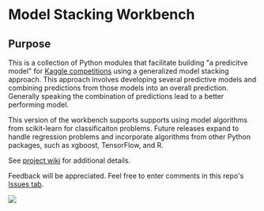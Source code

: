 # Model Stacking Workbench

## Purpose
This is a collection of Python modules that facilitate building "a predicitve
model" for [Kaggle competitions](https://www.kaggle.com) using a generalized 
model stacking approach.   This approach involves developing 
several predictive models and combining predictions from those models into
an overall prediction. Generally speaking the combination of predictions lead to
a better performing model.

This version of the workbench supports supports using model algorithms from scikit-learn 
for classificaiton problems.  Future releases expand to handle regression problems and 
incorporate algorithms from other Python packages, such as
xgboost, TensorFlow, and R.

See [project wiki](https://github.com/jimthompson5802/model-stacking-workbench/wiki) 
for additional details.

Feedback will be appreciated.  Feel free to enter comments in this repo's 
[Issues tab](https://github.com/jimthompson5802/model-stacking-workbench/issues).

![](https://github.com/jimthompson5802/model-stacking-workbench/blob/master/reports/demonstration_report/model_stacking_architecture.png)
